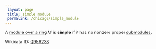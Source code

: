 ```yaml
---
 layout: page
 title: simple module
 permalink: /chicago/simple_module
---
```

A [module over a ring](https://defsmath.github.io/DefsMath/module_over_a_ring) $M$ is **simple** if it has no nonzero proper [submodules](https://defsmath.github.io/DefsMath/submodule).

Wikidata ID: [Q956233](https://www.wikidata.org/wiki/Q956233)